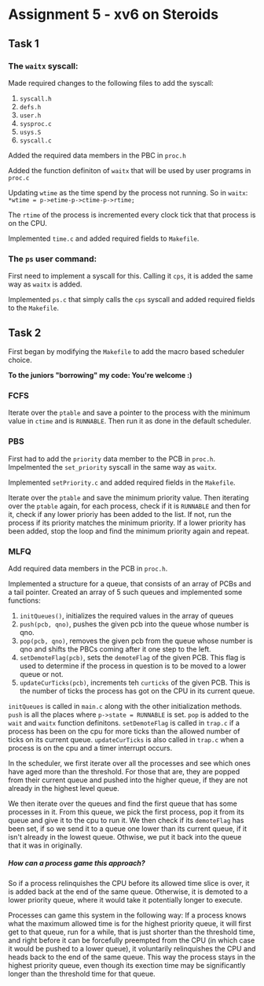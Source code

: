 # Assignment 5 - xv6 on Steroids

## Task 1

### The `waitx` syscall:

Made required changes to the following files to add the syscall:

1. `syscall.h`
2. `defs.h`
3. `user.h`
4. `sysproc.c`
5. `usys.S`
6. `syscall.c`

Added the required data members in the PBC in `proc.h`

Added the function definiton of `waitx` that will be used by user programs in `proc.c`

Updating `wtime` as the time spend by the process not running. So in `waitx`:
`*wtime = p->etime-p->ctime-p->rtime;`

The `rtime` of the process is incremented every clock tick that that process is on the CPU.

Implemented `time.c` and added required fields to `Makefile`.

### The `ps` user command:

First need to implement a syscall for this. Calling it `cps`, it is added the same way as `waitx` is added.

Implemented `ps.c` that simply calls the `cps` syscall and added required fields to the `Makefile`.

## Task 2

First began by modifying the `Makefile` to add the macro based scheduler choice.

**To the juniors "borrowing" my code: You're welcome :)**

### FCFS

Iterate over the `ptable` and save a pointer to the process with the minimum value in `ctime` and is `RUNNABLE`. Then run it as done in the default scheduler.

### PBS

First had to add the `priority` data member to the PCB in `proc.h`. Impelmented the `set_priority` syscall in the same way as `waitx`.

Implemented `setPriority.c` and added required fields in the `Makefile`.

Iterate over the `ptable` and save the minimum priority value. Then iterating over the `ptable` again, for each process, check if it is `RUNNABLE` and then for it, check if any lower prioriy has been added to the list. If not, run the process if its priority matches the minimum priority. If a lower priority has been added, stop the loop and find the minimum priority again and repeat.

### MLFQ

Add required data members in the PCB in `proc.h`.

Implemented a structure for a queue, that consists of an array of PCBs and a tail pointer. Created an array of 5 such queues and implemented some functions:

1. `initQueues()`, initializes the required values in the array of queues
2. `push(pcb, qno)`, pushes the given pcb into the queue whose number is qno.
3. `pop(pcb, qno)`, removes the given pcb from the queue whose number is qno and shifts the PBCs coming after it one step to the left.
4. `setDemoteFlag(pcb)`, sets the `demoteFlag` of the given PCB. This flag is used to determine if the process in question is to be moved to a lower queue or not.
5. `updateCurTicks(pcb)`, increments teh `curticks` of the given PCB. This is the number of ticks the process has got on the CPU in its current queue.

`initQueues` is called in `main.c` along with the other initialization methods.
`push` is all the places where `p->state = RUNNABLE` is set.
`pop` is added to the `wait` and `waitx` function definitons.
`setDemoteFlag` is called in `trap.c` if a process has been on the cpu for more ticks than the allowed number of ticks on its current queue.
`updateCurTicks` is also called in `trap.c` when a process is on the cpu and a timer interrupt occurs.

In the scheduler, we first iterate over all the processes and see which ones have aged more than the threshold. For those that are, they are popped from their current queue and pushed into the higher queue, if they are not already in the highest level queue.

We then iterate over the queues and find the first queue that has some processes in it. From this queue, we pick the first process, pop it from its queue and give it to the cpu to run it. We then check if its `demoteFlag` has been set, if so we send it to a queue one lower than its current queue, if it isn't already in the lowest queue. Othwise, we put it back into the queue that it was in originally.

##### How can a process game this approach?

So if a process relinquishes the CPU before its allowed time slice is over, it is added back at the end of the same queue. Otherwise, it is demoted to a lower priority queue, where it would take it potentially longer to execute. 

Processes can game this system in the following way: If a process knows what the maximum allowed time is for the highest priority queue, it will first get to that queue, run for a while, that is just shorter than the threshold time, and right before it can be forcefully preempted from the CPU (in which case it would be pushed to a lower queue), it voluntarily relinquishes the CPU and heads back to the end of the same queue. This way the process stays in the highest priority queue, even though its exection time may be significantly longer than the threshold time for that queue.

